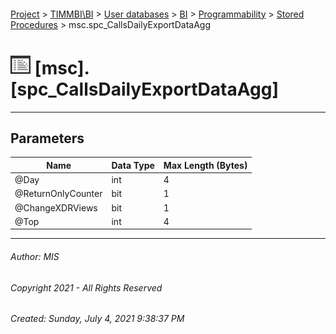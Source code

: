 #### 

[Project](../../../../../index.md) > [TIMMBI\\BI](../../../../index.md) > [User databases](../../../index.md) > [BI](../../index.md) > [Programmability](../index.md) > [Stored Procedures](Stored_Procedures.md) > msc.spc_CallsDailyExportDataAgg

# ![Stored Procedures](../../../../../Images/StoredProcedure32.png) [msc].[spc_CallsDailyExportDataAgg]

---

## <a name="#parameters"></a>Parameters

| Name | Data Type | Max Length (Bytes) |
|---|---|---|
| @Day | int | 4 |
| @ReturnOnlyCounter | bit | 1 |
| @ChangeXDRViews | bit | 1 |
| @Top | int | 4 |


---

###### Author:  MIS

###### Copyright 2021 - All Rights Reserved

###### Created: Sunday, July 4, 2021 9:38:37 PM

